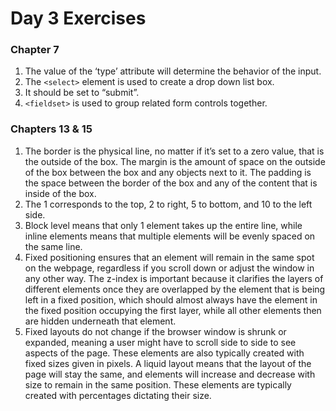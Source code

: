 # Day 3 Exercises

### Chapter 7

1. The value of the ‘type’ attribute will determine the behavior of the input.
2. The `<select>` element is used to create a drop down list box.
3. It should be set to “submit”.
4. `<fieldset>` is used to group related form controls together.

### Chapters 13 & 15
1. The border is the physical line, no matter if it’s set to a zero value, that is the outside of the box. The margin is the amount of space on the outside of the box between the box and any objects next to it. The padding is the space between the border of the box and any of the content that is inside of the box.
2. The 1 corresponds to the top, 2 to right, 5 to bottom, and 10 to the left side.
3. Block level means that only 1 element takes up the entire line, while inline elements means that multiple elements will be evenly spaced on the same line.
4. Fixed positioning ensures that an element will remain in the same spot on the webpage, regardless if you scroll down or adjust the window in any other way. The z-index is important because it clarifies the layers of different elements once they are overlapped by the element that is being left in a fixed position, which should almost always have the element in the fixed position occupying the first layer, while all other elements then are hidden underneath that element.
5. Fixed layouts do not change if the browser window is shrunk or expanded, meaning a user might have to scroll side to side to see aspects of the page. These elements are also typically created with fixed sizes given in pixels. A liquid layout means that the layout of the page will stay the same, and elements will increase and decrease with size to remain in the same position. These elements are typically created with percentages dictating their size.

